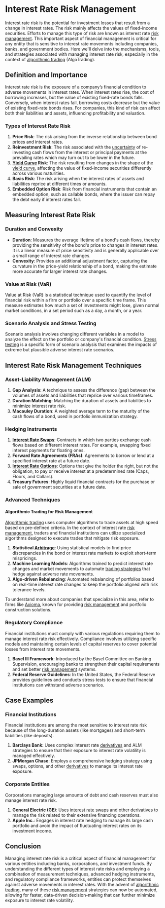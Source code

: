 # Interest Rate Risk Management

Interest rate risk is the potential for investment losses that result from a change in interest rates. The risk mainly affects the values of fixed-income securities. Efforts to manage this type of risk are known as interest rate [risk management](../r/risk_management.md). This important aspect of financial management is critical for any entity that is sensitive to interest rate movements including companies, banks, and government bodies. Here we'll delve into the mechanisms, tools, and strategies associated with managing interest rate risk, especially in the context of [algorithmic trading](../a/algorithmic_trading.md) (AlgoTrading).

## Definition and Importance

Interest rate risk is the exposure of a company’s financial condition to adverse movements in interest rates. When interest rates rise, the cost of borrowing increases, but the value of existing fixed-rate bonds falls. Conversely, when interest rates fall, borrowing costs decrease but the value of existing fixed-rate bonds rises. For companies, this kind of risk can affect both their liabilities and assets, influencing profitability and valuation.

### Types of Interest Rate Risk

1. **Price Risk**: The risk arising from the inverse relationship between bond prices and interest rates.
2. **Reinvestment Risk**: The risk associated with the [uncertainty](../u/uncertainty_in_trading.md) of re-investing cash flows from the interest or principal payments at the prevailing rates which may turn out to be lower in the future.
3. **[Yield Curve](../y/yield_curve.md) Risk**: The risk resulting from changes in the shape of the [yield curve](../y/yield_curve.md), affecting the value of fixed-income securities differently across various maturities.
4. **Basis Risk**: The risk arising when the interest rates of assets and liabilities reprice at different times or amounts.
5. **Embedded Option Risk**: Risk from financial instruments that contain an embedded option, such as callable bonds, where the issuer can repay the debt early if interest rates fall.

## Measuring Interest Rate Risk

### Duration and Convexity

- **Duration**: Measures the average lifetime of a bond's cash flows, thereby providing the sensitivity of the bond's price to changes in interest rates. It is a linear measure of price sensitivity and is generally applicable over a small range of interest rate changes.
- **Convexity**: Provides an additional adjustment factor, capturing the curvature in the price-yield relationship of a bond, making the estimate more accurate for larger interest rate changes.

### Value at Risk (VaR)

Value at Risk (VaR) is a statistical technique used to quantify the level of financial risk within a firm or portfolio over a specific time frame. This measure estimates how much a set of investments might lose, given normal market conditions, in a set period such as a day, a month, or a year.

### Scenario Analysis and Stress Testing

Scenario analysis involves changing different variables in a model to analyze the effect on the portfolio or company's financial condition. [Stress testing](../s/stress_testing_in_trading.md) is a specific form of scenario analysis that examines the impacts of extreme but plausible adverse interest rate scenarios.

## Interest Rate Risk Management Techniques

### Asset-Liability Management (ALM)

1. **Gap Analysis**: A technique to assess the difference (gap) between the volumes of assets and liabilities that reprice over various timeframes.
2. **Duration Matching**: Matching the duration of assets and liabilities to minimize interest rate risk.
3. **Macauley Duration**: A weighted average term to the maturity of the cash flows of a bond, used in portfolio immunization strategy.

### Hedging Instruments

1. **[Interest Rate Swaps](../i/interest_rate_swaps.md)**: Contracts in which two parties exchange cash flows based on different interest rates. For example, swapping fixed interest payments for floating ones.
2. **Forward Rate Agreements (FRAs)**: Agreements to borrow or lend at a specified interest rate at a future date.
3. **[Interest Rate Options](../i/interest_rate_options.md)**: Options that give the holder the right, but not the obligation, to pay or receive interest at a predetermined rate (Caps, Floors, and Collars).
4. **Treasury Futures**: Highly liquid financial contracts for the purchase or sale of government securities at a future date.

### Advanced Techniques

#### Algorithmic Trading for Risk Management

[Algorithmic trading](../a/algorithmic_trading.md) uses computer algorithms to trade assets at high speed based on pre-defined criteria. In the context of interest rate [risk management](../r/risk_management.md), traders and financial institutions can utilize specialized algorithms designed to execute trades that mitigate risk exposure. 

1. **Statistical [Arbitrage](../a/arbitrage.md)**: Using statistical models to find price discrepancies in the bond or interest rate markets to exploit short-term mispricings.
2. **Machine Learning Models**: Algorithms trained to predict interest rate changes and market movements to automate [trading strategies](../t/trading_strategies.md) that hedge against adverse rate movements.
3. **Algo-driven Rebalancing**: Automated rebalancing of portfolios based on real-time interest rate changes to keep the portfolio aligned with risk tolerance levels.

To understand more about companies that specialize in this area, refer to firms like [Axioma](https://www.axioma.com), known for providing [risk management](../r/risk_management.md) and portfolio construction solutions.

### Regulatory Compliance

Financial institutions must comply with various regulations requiring them to manage interest rate risk effectively. Compliance involves utilizing specific models and maintaining certain levels of capital reserves to cover potential losses from interest rate movements.

1. **Basel III Framework**: Introduced by the Basel Committee on Banking Supervision, encouraging banks to strengthen their capital requirements and set better [risk management](../r/risk_management.md) systems.
2. **Federal Reserve Guidelines**: In the United States, the Federal Reserve provides guidelines and conducts stress tests to ensure that financial institutions can withstand adverse scenarios.

## Case Examples

### Financial Institutions

Financial institutions are among the most sensitive to interest rate risk because of the long-duration assets (like mortgages) and short-term liabilities (like deposits).

1. **Barclays Bank**: Uses complex interest rate [derivatives](../d/derivatives.md) and ALM strategies to ensure that their exposure to interest rate volatility is managed effectively.
2. **JPMorgan Chase**: Employs a comprehensive hedging strategy using swaps, options, and other [derivatives](../d/derivatives.md) to manage its interest rate exposure.

### Corporate Entities

Corporations managing large amounts of debt and cash reserves must also manage interest rate risk.

1. **General Electric (GE)**: Uses [interest rate swaps](../i/interest_rate_swaps.md) and other [derivatives](../d/derivatives.md) to manage the risk related to their extensive financing operations.
2. **Apple Inc.**: Engages in interest rate hedging to manage its large cash portfolio and avoid the impact of fluctuating interest rates on its investment income.

## Conclusion

Managing interest rate risk is a critical aspect of financial management for various entities including banks, corporations, and investment funds. By understanding the different types of interest rate risks and employing a combination of measurement techniques, advanced hedging instruments, and regulatory compliance frameworks, entities can protect themselves against adverse movements in interest rates. With the advent of [algorithmic trading](../a/algorithmic_trading.md), many of these [risk management](../r/risk_management.md) strategies can now be automated, allowing for faster, data-driven decision-making that can further minimize exposure to interest rate volatility.